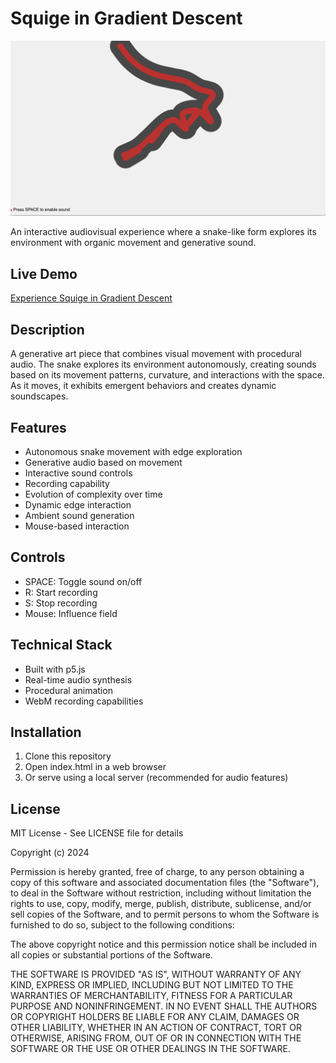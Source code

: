 # Squige in Gradient Descent

![Snake Soundscape](squiggle.png)

An interactive audiovisual experience where a snake-like form explores its environment with organic movement and generative sound.

## Live Demo
[Experience Squige in Gradient Descent](https://marlonbarrios.github.io/sentient_squigle/)

## Description
A generative art piece that combines visual movement with procedural audio. The snake explores its environment autonomously, creating sounds based on its movement patterns, curvature, and interactions with the space. As it moves, it exhibits emergent behaviors and creates dynamic soundscapes.

## Features
- Autonomous snake movement with edge exploration
- Generative audio based on movement
- Interactive sound controls
- Recording capability
- Evolution of complexity over time
- Dynamic edge interaction
- Ambient sound generation
- Mouse-based interaction

## Controls
- SPACE: Toggle sound on/off
- R: Start recording
- S: Stop recording
- Mouse: Influence field

## Technical Stack
- Built with p5.js
- Real-time audio synthesis
- Procedural animation
- WebM recording capabilities

## Installation
1. Clone this repository
2. Open index.html in a web browser
3. Or serve using a local server (recommended for audio features)

## License
MIT License - See LICENSE file for details

Copyright (c) 2024

Permission is hereby granted, free of charge, to any person obtaining a copy
of this software and associated documentation files (the "Software"), to deal
in the Software without restriction, including without limitation the rights
to use, copy, modify, merge, publish, distribute, sublicense, and/or sell
copies of the Software, and to permit persons to whom the Software is
furnished to do so, subject to the following conditions:

The above copyright notice and this permission notice shall be included in all
copies or substantial portions of the Software.

THE SOFTWARE IS PROVIDED "AS IS", WITHOUT WARRANTY OF ANY KIND, EXPRESS OR
IMPLIED, INCLUDING BUT NOT LIMITED TO THE WARRANTIES OF MERCHANTABILITY,
FITNESS FOR A PARTICULAR PURPOSE AND NONINFRINGEMENT. IN NO EVENT SHALL THE
AUTHORS OR COPYRIGHT HOLDERS BE LIABLE FOR ANY CLAIM, DAMAGES OR OTHER
LIABILITY, WHETHER IN AN ACTION OF CONTRACT, TORT OR OTHERWISE, ARISING FROM,
OUT OF OR IN CONNECTION WITH THE SOFTWARE OR THE USE OR OTHER DEALINGS IN THE
SOFTWARE. 